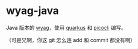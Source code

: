 # wyag-java
Java 版本的 [wyag](https://wyag.thb.lt/)，使用 [quarkus](https://quarkus.io/) 和 [picocli](https://picocli.info/) 编写。

（可是兄啊，你这 git 怎么连 add 和 commit 都没有啊）
